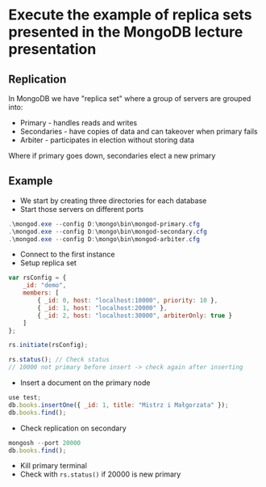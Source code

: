 # Execute the example of replica sets presented in the MongoDB lecture presentation

## Replication

In MongoDB we have "replica set" where a group of servers are grouped into:
- Primary - handles reads and writes
- Secondaries - have copies of data and can takeover when primary fails
- Arbiter - participates in election without storing data
  
Where if primary goes down, secondaries elect a new primary

## Example
- We start by creating three directories for each database
- Start those servers on different ports
```powershell
.\mongod.exe --config D:\mongo\bin\mongod-primary.cfg
.\mongod.exe --config D:\mongo\bin\mongod-secondary.cfg
.\mongod.exe --config D:\mongo\bin\mongod-arbiter.cfg
```
- Connect to the first instance
- Setup replica set
  
```js
var rsConfig = {
    _id: "demo",
    members: [
        { _id: 0, host: "localhost:10000", priority: 10 },
        { _id: 1, host: "localhost:20000" },
        { _id: 2, host: "localhost:30000", arbiterOnly: true }
    ]
};

rs.initiate(rsConfig);

rs.status(); // Check status
// 10000 not primary before insert -> check again after inserting
```

- Insert a document on the primary node
```js
use test;
db.books.insertOne({ _id: 1, title: "Mistrz i Małgorzata" });
db.books.find();
```
- Check replication on secondary
```js
mongosh --port 20000
db.books.find();
```

- Kill primary terminal
- Check with `rs.status()` if 20000 is new primary